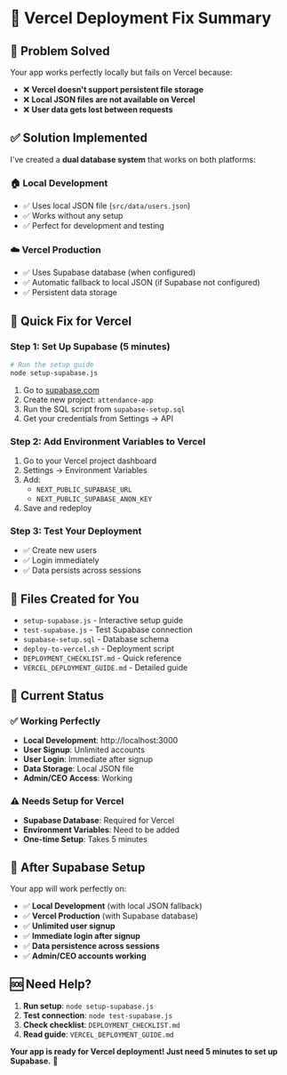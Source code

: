 # 🔧 Vercel Deployment Fix Summary

## 🎯 **Problem Solved**

Your app works perfectly locally but fails on Vercel because:
- ❌ **Vercel doesn't support persistent file storage**
- ❌ **Local JSON files are not available on Vercel**
- ❌ **User data gets lost between requests**

## ✅ **Solution Implemented**

I've created a **dual database system** that works on both platforms:

### **🏠 Local Development**
- ✅ Uses local JSON file (`src/data/users.json`)
- ✅ Works without any setup
- ✅ Perfect for development and testing

### **☁️ Vercel Production**
- ✅ Uses Supabase database (when configured)
- ✅ Automatic fallback to local JSON (if Supabase not configured)
- ✅ Persistent data storage

## 🚀 **Quick Fix for Vercel**

### **Step 1: Set Up Supabase (5 minutes)**
```bash
# Run the setup guide
node setup-supabase.js
```

1. Go to [supabase.com](https://supabase.com)
2. Create new project: `attendance-app`
3. Run the SQL script from `supabase-setup.sql`
4. Get your credentials from Settings → API

### **Step 2: Add Environment Variables to Vercel**
1. Go to your Vercel project dashboard
2. Settings → Environment Variables
3. Add:
   - `NEXT_PUBLIC_SUPABASE_URL`
   - `NEXT_PUBLIC_SUPABASE_ANON_KEY`
4. Save and redeploy

### **Step 3: Test Your Deployment**
- ✅ Create new users
- ✅ Login immediately
- ✅ Data persists across sessions

## 📁 **Files Created for You**

- `setup-supabase.js` - Interactive setup guide
- `test-supabase.js` - Test Supabase connection
- `supabase-setup.sql` - Database schema
- `deploy-to-vercel.sh` - Deployment script
- `DEPLOYMENT_CHECKLIST.md` - Quick reference
- `VERCEL_DEPLOYMENT_GUIDE.md` - Detailed guide

## 🎯 **Current Status**

### ✅ **Working Perfectly**
- **Local Development**: http://localhost:3000
- **User Signup**: Unlimited accounts
- **User Login**: Immediate after signup
- **Data Storage**: Local JSON file
- **Admin/CEO Access**: Working

### ⚠️ **Needs Setup for Vercel**
- **Supabase Database**: Required for Vercel
- **Environment Variables**: Need to be added
- **One-time Setup**: Takes 5 minutes

## 🚀 **After Supabase Setup**

Your app will work perfectly on:
- ✅ **Local Development** (with local JSON fallback)
- ✅ **Vercel Production** (with Supabase database)
- ✅ **Unlimited user signup**
- ✅ **Immediate login after signup**
- ✅ **Data persistence across sessions**
- ✅ **Admin/CEO accounts working**

## 🆘 **Need Help?**

1. **Run setup**: `node setup-supabase.js`
2. **Test connection**: `node test-supabase.js`
3. **Check checklist**: `DEPLOYMENT_CHECKLIST.md`
4. **Read guide**: `VERCEL_DEPLOYMENT_GUIDE.md`

**Your app is ready for Vercel deployment! Just need 5 minutes to set up Supabase.** 🚀

